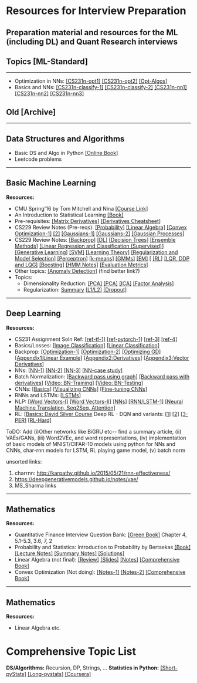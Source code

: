 # Resources for Interview Preparation
Preparation material and resources for the ML (including DL) and Quant Research interviews
--- 

## Topics [ML-Standard]
--- 
* Optimization in NNs: [[CS231n-opt1]](https://cs231n.github.io/optimization-1/) [[CS231n-opt2]](https://cs231n.github.io/optimization-2/) [[Opt-Algos]](https://ruder.io/optimizing-gradient-descent/)
* Basics and NNs: [[CS231n-classify-1]](https://cs231n.github.io/classification/) [[CS231n-classify-2]](https://cs231n.github.io/linear-classify/) [[CS231n-nn1]](https://cs231n.github.io/neural-networks-1/) [[CS231n-nn2]](https://cs231n.github.io/neural-networks-2/) [[CS231n-nn3]](https://cs231n.github.io/neural-networks-3/)





## Old [Archive]
---

## Data Structures and Algorithms
* Basic DS and Algo in Python [[Online Book]](https://runestone.academy/runestone/books/published/pythonds/index.html)
* Leetcode problems

---
## Basic Machine Learning
**Resources:**
* CMU Spring'16 by Tom Mitchell and Nina [[Course Link]](http://www.cs.cmu.edu/~ninamf/courses/601sp15/lectures.shtml)
* An Introduction to Statistical Learning [[Book]](https://faculty.marshall.usc.edu/gareth-james/ISL/ISLR%20Seventh%20Printing.pdf)
* Pre-requisites: [[Matrix Derivatives]](https://atmos.washington.edu/~dennis/MatrixCalculus.pdf) [[Derivatives Cheatsheet]](http://www.gatsby.ucl.ac.uk/teaching/courses/sntn/sntn-2017/resources/Matrix_derivatives_cribsheet.pdf)
* CS229 Review Notes (Pre-reqs): [[Probability]](http://cs229.stanford.edu/section/cs229-prob.pdf) [[Linear Algebra]](http://cs229.stanford.edu/section/cs229-linalg.pdf)  [[Convex Optimization-1]](http://cs229.stanford.edu/section/cs229-cvxopt.pdf) [[2]](http://cs229.stanford.edu/section/cs229-cvxopt2.pdf)  [[Gaussians-1]](http://cs229.stanford.edu/section/cs229-moregaussians.pdf) [[Gaussians-2]](http://cs229.stanford.edu/section/cs229-gaussians.pdf) [[Gaussian Processes]](http://cs229.stanford.edu/section/cs229-gaussian_processes.pdf)
* CS229 Review Notes: [[Backprop]](http://cs229.stanford.edu/notes/cs229-notes-backprop.pdf) [[DL]](http://cs229.stanford.edu/notes/cs229-notes-all/cs229-notes-deep_learning.pdf) [[Decision Trees]](http://cs229.stanford.edu/notes/cs229-notes-dt.pdf) [[Ensemble Methods]](http://cs229.stanford.edu/notes/cs229-notes-ensemble.pdf) [[Linear Regression and Classification (Supervised)]](http://cs229.stanford.edu/notes/cs229-notes1.pdf) [[Generative Learning]](http://cs229.stanford.edu/notes/cs229-notes2.pdf) [[SVM]](http://cs229.stanford.edu/notes/cs229-notes3.pdf) [[Learning Theory]](http://cs229.stanford.edu/notes/cs229-notes4.pdf) [[Regularization and Model Selection]](http://cs229.stanford.edu/notes/cs229-notes5.pdf) [[Perceptron]](http://cs229.stanford.edu/notes/cs229-notes6.pdf) [[k-means]](http://cs229.stanford.edu/notes/cs229-notes7a.pdf) [[GMMs]](http://cs229.stanford.edu/notes/cs229-notes7b.pdf) [[EM]](http://cs229.stanford.edu/notes/cs229-notes8.pdf) [ [[RL]](http://cs229.stanford.edu/notes/cs229-notes12.pdf) [[LQR, DDP and LQG]](http://cs229.stanford.edu/notes/cs229-notes13.pdf) [[Boosting]](http://cs229.stanford.edu/notes/cs229-notes-all/boosting.pdf) [[HMM Notes]](http://cs229.stanford.edu/section/cs229-hmm.pdf) [[Evaluation Metrics]](http://cs229.stanford.edu/section/evaluation_metrics_spring2020.pdf) 
* Other topics: [[Anomaly Detection]](http://courses.washington.edu/css581/lecture_slides/18_anomaly_detection.pdf) (find better link?)
* Topics:
  * Dimensionality Reduction: [[PCA]](https://arxiv.org/pdf/1404.1100.pdf) [[PCA]](http://cs229.stanford.edu/notes/cs229-notes10.pdf) [[ICA]](http://cs229.stanford.edu/notes/cs229-notes11.pdf) [[Factor Analysis]](http://cs229.stanford.edu/notes/cs229-notes9.pdf)
  * Regularization: [Summary](https://cs231n.github.io/neural-networks-2/#reg) [[L1/L2]](https://explained.ai/regularization/index.html) [[Dropout]](https://towardsdatascience.com/simplified-math-behind-dropout-in-deep-learning-6d50f3f47275) 

---
## Deep Learning
**Resources:**
* CS231 Assignment Soln Ref: [[ref-tf-1]](https://github.com/MahanFathi/CS231) [[ref-pytorch-1]](https://github.com/srinadhu/CS231n/) [[ref-3]](https://github.com/jariasf/CS231n) [[ref-4]](https://github.com/Arnav0400/CS231n-2019)
* Basics/Losses: [[Image Classification]](https://cs231n.github.io/classification/) [[Linear Classification]](https://cs231n.github.io/linear-classify/)
* Backprop: [[Optimization-1]](https://cs231n.github.io/optimization-1/) [[Optimization-2]](https://cs231n.github.io/optimization-2/) [[Optimizing GD]](https://ruder.io/optimizing-gradient-descent/) [[Appendix1:Linear Example]](http://cs231n.stanford.edu/handouts/linear-backprop.pdf) [[Appendix2:Derivatives]](http://cs231n.stanford.edu/handouts/derivatives.pdf) [[Appendix3:Vector Derivatives]](http://cs231n.stanford.edu/vecDerivs.pdf)
* NNs: [[NN-1]](https://cs231n.github.io/neural-networks-1/) [[NN-2]](https://cs231n.github.io/neural-networks-2/) [[NN-3]](https://cs231n.github.io/neural-networks-2/) [[NN-case study]](https://cs231n.github.io/neural-networks-case-study/)
* Batch Normalization: [[Backward pass using graph]](https://kratzert.github.io/2016/02/12/understanding-the-gradient-flow-through-the-batch-normalization-layer.html) [[Backward pass with derivatives]](http://cthorey.github.io./backpropagation/) [[Video: BN-Training]](https://www.youtube.com/watch?v=nUUqwaxLnWs) [[Video: BN-Testing]](https://www.youtube.com/watch?v=5qefnAek8OA)
* CNNs: [[Basics]](https://cs231n.github.io/convolutional-networks/) [[Visualizing CNNs]](https://cs231n.github.io/understanding-cnn/) [[Fine-tuning CNNs]](https://cs231n.github.io/transfer-learning/)
* RNNs and LSTMs: [[LSTMs]](https://colah.github.io/posts/2015-08-Understanding-LSTMs/) 
* NLP: [[Word Vectors-I]](http://web.stanford.edu/class/cs224n/readings/cs224n-2019-notes01-wordvecs1.pdf) [[Word Vectors-II]](http://web.stanford.edu/class/cs224n/readings/cs224n-2019-notes02-wordvecs2.pdf) [[NNs]](http://web.stanford.edu/class/cs224n/readings/cs224n-2019-notes03-neuralnets.pdf) [[RNN/LSTM-1]](http://web.stanford.edu/class/cs224n/readings/cs224n-2019-notes05-LM_RNN.pdf) [[Neural Machine Translation, Seq2Seq, Attention]](http://web.stanford.edu/class/cs224n/readings/cs224n-2019-notes06-NMT_seq2seq_attention.pdf)
* RL: [[Basics: David Silver Course](https://www.davidsilver.uk/teaching/) Deep RL - DQN and variants: [[1]](https://greentec.github.io/reinforcement-learning-first-en/) [[2]](https://medium.com/@awjuliani/simple-reinforcement-learning-with-tensorflow-part-4-deep-q-networks-and-beyond-8438a3e2b8df) [[3-PER]](https://danieltakeshi.github.io/2019/07/14/per/) [[RL-Hard]](https://www.alexirpan.com/2018/02/14/rl-hard.html)

ToDO: Add (i)Other networks like BiGRU etc-- find a summary article, (ii) VAEs/GANs, (iii) Word2VEc, and word representations, (iv) implementation of basic models of MNIST/CIFAR-10 models using python for NNs and CNNs, char-rnn models for LSTM, RL playing game model, (v) batch norm

unsorted links: 
1. charrnn: http://karpathy.github.io/2015/05/21/rnn-effectiveness/
2. https://deepgenerativemodels.github.io/notes/vae/
3. MS_Sharma links


---
## Mathematics
**Resources:**
* Quantitative Finance Interview Question Bank: [[Green Book]](https://www.amazon.com/Practical-Guide-Quantitative-Finance-Interviews/dp/1438236662) Chapter 4, 5.1-5.3, 3.6, 7, 2
* Probability and Statistics: Introduction to Probability by Bertsekas [[Book]](http://ece307.cankaya.edu.tr/uploads/files/introduction%20to%20probability%20(bertsekas,%202nd,%202008).pdf) [[Lecture Notes]](https://www.vfu.bg/en/e-Learning/Math--Bertsekas_Tsitsiklis_Introduction_to_probability.pdf) [[Summary Notes]](https://ocw.mit.edu/resources/res-6-012-introduction-to-probability-spring-2018/part-i-the-fundamentals/MITRES_6_012S18_Textbook.pdf) [[Solutions]](https://inst.eecs.berkeley.edu/~ee126/sp12/solutions%20to%20bertsekas-book.pdf)
* Linear Algebra (not final): [[Review]](http://cs229.stanford.edu/section/cs229-linalg.pdf) [[Slides]](https://web.mst.edu/~jcmcfd/3108-Slides-v2.pdf) [[Notes]](http://home.iitk.ac.in/~arlal/MTH102/la.pdf) [[Comprehensive Book]](https://math.mit.edu/~gs/linearalgebra/)
* Convex Optimization (Not doing): [[Notes-1]](http://cs229.stanford.edu/section/cs229-cvxopt.pdf) [[Notes-2]](http://cs229.stanford.edu/section/cs229-cvxopt2.pdf) [[Comprehensive Book]](https://web.stanford.edu/~boyd/cvxbook/bv_cvxbook.pdf)

---
## Mathematics
**Resources:**
* Linear Algebra etc.

# Comprehensive Topic List
**DS/Algorithms:** Recursion, DP, Strings, ...
**Statistics in Python:** [[Short-pyStats]](https://realpython.com/python-statistics/) [[Long-pystats]](http://people.duke.edu/~ccc14/sta-663-2017/01_Introduction_To_Python.html) [[Coursera]](https://www.coursera.org/learn/inferential-statistical-analysis-python/supplement/iDA5p/about-our-datasets)


